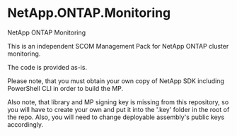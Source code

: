 # NetApp.ONTAP.Monitoring
NetApp ONTAP Monitoring

This is an independent SCOM Management Pack for NetApp ONTAP cluster monitoring.

The code is provided as-is.

Please note, that you must obtain your own copy of NetApp SDK including PowerShell CLI in order to build the MP.

Also note, that library and MP signing key is missing from this repository, so you will have to create your own and put it into the '.key' folder in the root of the repo. 
Also, you will need to change deployable assembly's public keys accordingly. 
